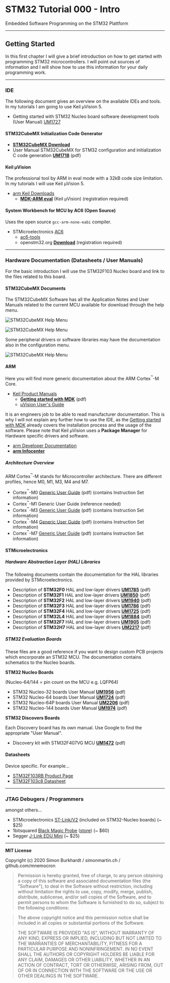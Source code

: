 # STM32 Tutorial 000 - Intro

Embedded Software Programming on the STM32 Plattform

---

## Getting Started

In this first chapter I will give a brief introduction on how to get started with programming STM32 microcontrollers.
I will point out sources of information and I will show how to use this information for your daily programming work.

---

### IDE

The following document gives an overview on the available IDEs and tools. 
In my tutorials I am going to use Keil µVision 5.

- Getting started with STM32 Nucleo board software  development tools (User Manual) [UM1727](https://www.st.com/content/ccc/resource/technical/document/user_manual/1b/03/1b/b4/88/20/4e/cd/DM00105928.pdf/files/DM00105928.pdf/jcr:content/translations/en.DM00105928.pdf)

#### STM32CubeMX Initialization Code Generator

- **[STM32CubeMX Download](https://www.st.com/en/development-tools/stm32cubemx.html)**
- User Manual STM32CubeMX for STM32 configuration and initialization C code generation **[UM1718](https://www.st.com/content/ccc/resource/technical/document/user_manual/10/c5/1a/43/3a/70/43/7d/DM00104712.pdf/files/DM00104712.pdf/jcr:content/translations/en.DM00104712.pdf)** (pdf)


#### Keil µVision

The professional tool by ARM in eval mode with a 32kB code size limitation.
In my tutorials I will use Keil µVision 5.

- [arm Keil Downloads](https://www.keil.com/download/product/)
    + **[MDK-ARM eval](https://www.keil.com/demo/eval/arm.htm)** (Keil µVision) (registration required)

#### System Workbench for MCU by AC6 (Open Source)

Uses the open source `gcc-arm-none-eabi` compiler.

- STMicroelectronics [AC6](https://www.st.com/content/st_com/en/partner/partner-program/partnerpage/AC6.html)
    + [ac6-tools](https://www.ac6-tools.com/content.php/content_SW4MCU/lang_en_GB.xphp)
    + openstm32.org **[Download](https://www.openstm32.org/System%2BWorkbench%2Bfor%2BSTM32)** (registration required)

---

### Hardware Documentation (Datasheets / User Manuals)

For the basic introduction I will use the STM32F103 Nucleo board and link to the files related to this board.

#### STM32CubeMX Documents

The STM32CubeMX Software has all the Application Notes and User Manuals related to the current MCU available for download through the help menu.

![STM32CubeMX Help Menu](images/CubeMX_Docs_Help.png)

![STM32CubeMX Help Menu](images/CubeMX_Docs.png)

Some peripheral drivers or software libraries may have the documentation also in the configuration menu.

![STM32CubeMX Help Menu](images/CubeMX_Docs_Periph.png)


#### ARM

Here you will find more generic documentation about the ARM Cortex<span><sup>&trade;</sup></span>-M Core.

- [Keil Product Manuals](http://www.keil.com/support/man_arm.htm)
    + **[Getting started with MDK](https://armkeil.blob.core.windows.net/product/gs_MDK5_4_en.pdf)** (pdf)
    + [µVision User's Guide](http://www.keil.com/support/man/docs/uv4/)

It is an engineers job to be able to read manufacturer documentation. This is why I will not explain any further how to use the IDE, as the [Getting started with MDK](https://armkeil.blob.core.windows.net/product/gs_MDK5_4_en.pdf) already covers the installation process and the usage of the software.
Please note that Keil µVision uses a **Package Manager** for Hardware specific drivers and software.

- [arm Developer Documentation](https://developer.arm.com/docs)
- **[arm Infocenter](http://infocenter.arm.com/help/index.jsp)**

##### Architecture Overview

ARM Cortex<span><sup>&trade;</sup></span>-M stands for Microcontroller architecture. There are different profiles, hence M0, M1, M3, M4 and M7.


- Cortex<span><sup>&trade;</sup></span>-M0 [Generic User Guide](http://infocenter.arm.com/help/topic/com.arm.doc.dui0497a/DUI0497A_cortex_m0_r0p0_generic_ug.pdf) (pdf) (contains Instruction Set information)
- Cortex<span><sup>&trade;</sup></span>-M1 Generic User Guide (reference needed)
- Cortex<span><sup>&trade;</sup></span>-M3 [Generic User Guide](http://infocenter.arm.com/help/topic/com.arm.doc.dui0552a/DUI0552A_cortex_m3_dgug.pdf) (pdf) (contains Instruction Set information)
- Cortex<span><sup>&trade;</sup></span>-M4 [Generic User Guide](http://infocenter.arm.com/help/topic/com.arm.doc.dui0553b/DUI0553.pdf) (pdf) (contains Instruction Set information)
- Cortex<span><sup>&trade;</sup></span>-M7 [Generic User Guide](http://infocenter.arm.com/help/topic/com.arm.doc.dui0646a/DUI0646A_cortex_m7_dgug.pdf) (pdf) (contains Instruction Set information)

#### STMicroelectronics

##### Hardware Abstraction Layer (**HAL**) Libraries

The following documents contain the documentation for the HAL libraries provided by STMicroelectronics. 

- Description of **STM32F0** HAL and low-layer drivers **[UM1785](https://www.st.com/content/ccc/resource/technical/document/user_manual/2f/77/25/0f/5c/38/48/80/DM00122015.pdf/files/DM00122015.pdf/jcr:content/translations/en.DM00122015.pdf)** (pdf)
- Description of **STM32F1** HAL and low-layer drivers **[UM1850](https://www.st.com/content/ccc/resource/technical/document/user_manual/72/52/cc/53/05/e3/4c/98/DM00154093.pdf/files/DM00154093.pdf/jcr:content/translations/en.DM00154093.pdf)** (pdf)
- Description of **STM32F2** HAL and low-layer drivers **[UM1940](https://www.st.com/content/ccc/resource/technical/document/user_manual/56/32/53/cb/69/86/49/0e/DM00223149.pdf/files/DM00223149.pdf/jcr:content/translations/en.DM00223149.pdf)** (pdf)
- Description of **STM32F3** HAL and low-layer drivers **[UM1786](https://www.st.com/content/ccc/resource/technical/document/user_manual/a6/79/73/ae/6e/1c/44/14/DM00122016.pdf/files/DM00122016.pdf/jcr:content/translations/en.DM00122016.pdf)** (pdf)
- Description of **STM32F4** HAL and low-layer drivers **[UM1725](https://www.st.com/content/ccc/resource/technical/document/user_manual/2f/71/ba/b8/75/54/47/cf/DM00105879.pdf/files/DM00105879.pdf/jcr:content/translations/en.DM00105879.pdf)** (pdf)
- Description of **STM32L4** HAL and low-layer drivers **[UM1884](https://www.st.com/content/ccc/resource/technical/document/user_manual/63/a8/8f/e3/ca/a1/4c/84/DM00173145.pdf/files/DM00173145.pdf/jcr:content/translations/en.DM00173145.pdf)** (pdf)
- Description of **STM32F7** HAL and low-layer drivers **[UM1905](https://www.st.com/content/ccc/resource/technical/document/user_manual/45/27/9c/32/76/57/48/b9/DM00189702.pdf/files/DM00189702.pdf/jcr:content/translations/en.DM00189702.pdf)** (pdf)
- Description of **STM32H7** HAL and low-layer drivers **[UM2217](https://www.st.com/content/ccc/resource/technical/document/user_manual/group0/40/ee/88/53/f6/1e/4c/87/DM00392525/files/DM00392525.pdf/jcr:content/translations/en.DM00392525.pdf)** (pdf)

##### STM32 Evaluation Boards

These files are a good reference if you want to design custom PCB projects which encorporate an STM32 MCU. The documentation contains schematics to the Nucleo boards. 

**STM32 Nucleo Boards**

(Nucleo-64/144 = pin count on the MCU e.g. LQFP64)

- STM32 Nucleo-32 boards User Manual **[UM1956](https://www.st.com/content/ccc/resource/technical/document/user_manual/e3/0e/88/05/e8/74/43/a0/DM00231744.pdf/files/DM00231744.pdf/jcr:content/translations/en.DM00231744.pdf)** (pdf)
- STM32 Nucleo-64 boards User Manual **[UM1724](https://www.st.com/content/ccc/resource/technical/document/user_manual/98/2e/fa/4b/e0/82/43/b7/DM00105823.pdf/files/DM00105823.pdf/jcr:content/translations/en.DM00105823.pdf)** (pdf)
- STM32 Nucleo-64P boards User Manual **[UM2206](https://www.st.com/content/ccc/resource/technical/document/user_manual/group0/ff/5d/51/50/db/12/47/98/DM00387966/files/DM00387966.pdf/jcr:content/translations/en.DM00387966.pdf)** (pdf)
- STM32 Nucleo-144 boards User Manual **[UM1974](https://www.st.com/content/ccc/resource/technical/document/user_manual/group0/26/49/90/2e/33/0d/4a/da/DM00244518/files/DM00244518.pdf/jcr:content/translations/en.DM00244518.pdf)** (pdf)

**STM32 Discovers Boards**

Each Discovery board has its own manual. Use Google to find the appropriate "User Manual".

- Discovery kit with STM32F407VG MCU **[UM1472](https://www.st.com/content/ccc/resource/technical/document/user_manual/70/fe/4a/3f/e7/e1/4f/7d/DM00039084.pdf/files/DM00039084.pdf/jcr:content/translations/en.DM00039084.pdf)** (pdf)

#### Datasheets

Device specific. For example...

- [STM32F103RB Product Page](https://www.st.com/en/microcontrollers-microprocessors/stm32f103rb.html)
- [STM32F103c8 Datasheet](https://www.st.com/resource/en/datasheet/stm32f103c8.pdf)


---

### JTAG Debugers / Programmers

amongst others...

- STMicroelectronics [ST-Link/V2](https://www.st.com/en/development-tools/st-link-v2.html) (included on STM32-Nucleo boards) (~ $25)
- 1bitsquared [Black Magic Probe](https://github.com/blacksphere/blackmagic/wiki) ([store](https://1bitsquared.com/products/black-magic-probe)) (~ $60)
- Segger [J-Link EDU Mini](https://www.segger.com/products/debug-probes/j-link/models/j-link-edu-mini/) (~ $25)

---

**MIT License**

Copyright (c) 2020 Simon Burkhardt / simonmartin.ch / github.com/mnemocron

> Permission is hereby granted, free of charge, to any person obtaining a copy
of this software and associated documentation files (the "Software"), to deal
in the Software without restriction, including without limitation the rights
to use, copy, modify, merge, publish, distribute, sublicense, and/or sell
copies of the Software, and to permit persons to whom the Software is
furnished to do so, subject to the following conditions:

> The above copyright notice and this permission notice shall be included in all
copies or substantial portions of the Software.

> THE SOFTWARE IS PROVIDED "AS IS", WITHOUT WARRANTY OF ANY KIND, EXPRESS OR
IMPLIED, INCLUDING BUT NOT LIMITED TO THE WARRANTIES OF MERCHANTABILITY,
FITNESS FOR A PARTICULAR PURPOSE AND NONINFRINGEMENT. IN NO EVENT SHALL THE
AUTHORS OR COPYRIGHT HOLDERS BE LIABLE FOR ANY CLAIM, DAMAGES OR OTHER
LIABILITY, WHETHER IN AN ACTION OF CONTRACT, TORT OR OTHERWISE, ARISING FROM,
OUT OF OR IN CONNECTION WITH THE SOFTWARE OR THE USE OR OTHER DEALINGS IN THE
SOFTWARE.














